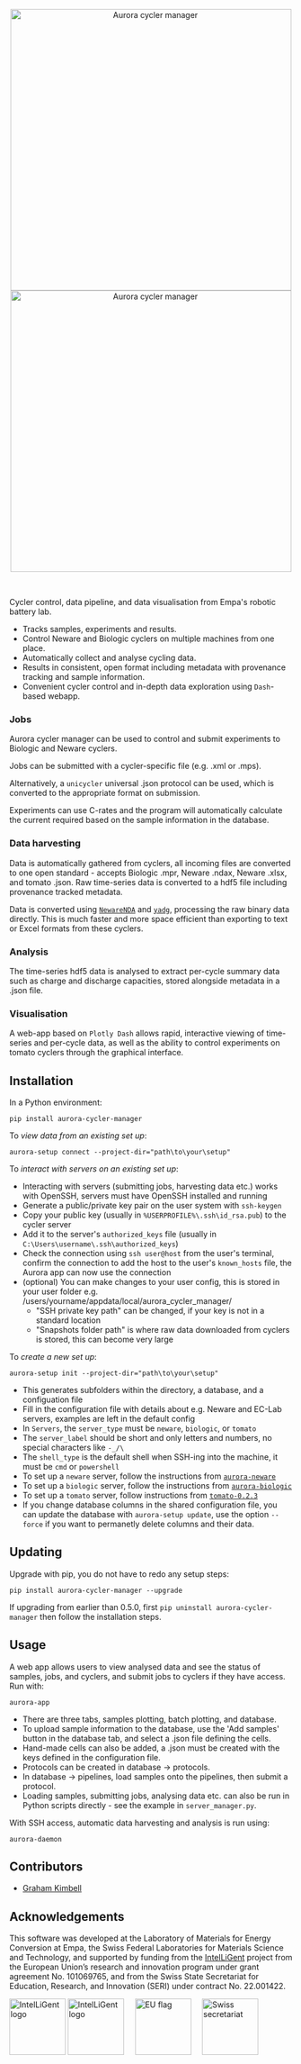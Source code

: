 <p align="center">
  <img src="https://github.com/user-attachments/assets/33a4416a-3fae-4bb3-acce-3862bc87a4a6#gh-light-mode-only" width="500" align="center" alt="Aurora cycler manager">
  <img src="https://github.com/user-attachments/assets/95845ec0-e155-4e4f-95d2-ab1c992de940#gh-dark-mode-only" width="500" align="center" alt="Aurora cycler manager">
</p>

<br>

Cycler control, data pipeline, and data visualisation from Empa's robotic battery lab.

- Tracks samples, experiments and results.
- Control Neware and Biologic cyclers on multiple machines from one place.
- Automatically collect and analyse cycling data.
- Results in consistent, open format including metadata with provenance tracking and sample information.
- Convenient cycler control and in-depth data exploration using `Dash`-based webapp.

### Jobs

Aurora cycler manager can be used to control and submit experiments to Biologic and Neware cyclers.

Jobs can be submitted with a cycler-specific file (e.g. .xml or .mps).

Alternatively, a `unicycler` universal .json protocol can be used, which is converted to the appropriate format on submission.

Experiments can use C-rates and the program will automatically calculate the current required based on the sample information in the database.

### Data harvesting

Data is automatically gathered from cyclers, all incoming files are converted to one open standard - accepts Biologic .mpr, Neware .ndax, Neware .xlsx, and tomato .json. Raw time-series data is converted to a hdf5 file including provenance tracked metadata.

Data is converted using [`NewareNDA`](https://github.com/d-cogswell/NewareNDA) and [`yadg`](https://github.com/dgbowl/yadg), processing the raw binary data directly. This is much faster and more space efficient than exporting to text or Excel formats from these cyclers.

### Analysis

The time-series hdf5 data is analysed to extract per-cycle summary data such as charge and discharge capacities, stored alongside metadata in a .json file.

### Visualisation

A web-app based on `Plotly Dash` allows rapid, interactive viewing of time-series and per-cycle data, as well as the ability to control experiments on tomato cyclers through the graphical interface.

## Installation

In a Python environment:

```
pip install aurora-cycler-manager
```

To _view data from an existing set up_:
```
aurora-setup connect --project-dir="path\to\your\setup"
```

To _interact with servers on an existing set up_:
- Interacting with servers (submitting jobs, harvesting data etc.) works with OpenSSH, servers must have OpenSSH installed and running
- Generate a public/private key pair on the user system with `ssh-keygen`
- Copy your public key (usually in `%USERPROFILE%\.ssh\id_rsa.pub`) to the cycler server
- Add it to the server's `authorized_keys` file (usually in `C:\Users\username\.ssh\authorized_keys`)
- Check the connection using `ssh user@host` from the user's terminal, confirm the connection to add the host to the user's `known_hosts` file, the Aurora app can now use the connection 
- (optional) You can make changes to your user config, this is stored in your user folder e.g. /users/yourname/appdata/local/aurora_cycler_manager/
  - "SSH private key path" can be changed, if your key is not in a standard location
  - "Snapshots folder path" is where raw data downloaded from cyclers is stored, this can become very large

To _create a new set up_:
```
aurora-setup init --project-dir="path\to\your\setup"
```
- This generates subfolders within the directory, a database, and a configuation file
- Fill in the configuration file with details about e.g. Neware and EC-Lab servers, examples are left in the default config
- In `Servers`, the `server_type` must be `neware`, `biologic`, or `tomato`
- The `server_label` should be short and only letters and numbers, no special characters like `-_/\`
- The `shell_type` is the default shell when SSH-ing into the machine, it must be `cmd` or `powershell`
- To set up a `neware` server, follow the instructions from [`aurora-neware`](https://github.com/empaeconversion/aurora-neware)
- To set up a `biologic` server, follow the instructions from [`aurora-biologic`](https://github.com/empaeconversion/aurora-biologic)
- To set up a `tomato` server, follow instructions from [`tomato-0.2.3`](https://dgbowl.github.io/tomato/0.2.3/)
- If you change database columns in the shared configuration file, you can update the database with `aurora-setup update`, use the option `--force` if you want to permanetly delete columns and their data.

## Updating

Upgrade with pip, you do not have to redo any setup steps:
```
pip install aurora-cycler-manager --upgrade
```
If upgrading from earlier than 0.5.0, first `pip uninstall aurora-cycler-manager` then follow the installation steps.

## Usage

A web app allows users to view analysed data and see the status of samples, jobs, and cyclers, and submit jobs to cyclers if they have access. Run with:
```
aurora-app
```

- There are three tabs, samples plotting, batch plotting, and database.
- To upload sample information to the database, use the 'Add samples' button in the database tab, and select a .json file defining the cells.
- Hand-made cells can also be added, a .json must be created with the keys defined in the configuration file.
- Protocols can be created in database -> protocols.
- In database -> pipelines, load samples onto the pipelines, then submit a protocol.
- Loading samples, submitting jobs, analysing data etc. can also be run in Python scripts directly - see the example in `server_manager.py`.

With SSH access, automatic data harvesting and analysis is run using:
```
aurora-daemon
```

## Contributors

- [Graham Kimbell](https://github.com/g-kimbell)

## Acknowledgements

This software was developed at the Laboratory of Materials for Energy Conversion at Empa, the Swiss Federal Laboratories for Materials Science and Technology, and supported by funding from the [IntelLiGent](https://heuintelligent.eu/) project from the European Union’s research and innovation program under grant agreement No. 101069765, and from the Swiss State Secretariat for Education, Research, and Innovation (SERI) under contract No. 22.001422.

<img src="https://github.com/user-attachments/assets/373d30b2-a7a4-4158-a3d8-f76e3a45a508#gh-light-mode-only" height="100" alt="IntelLiGent logo">
<img src="https://github.com/user-attachments/assets/9d003d4f-af2f-497a-8560-d228cc93177c#gh-dark-mode-only" height="100" alt="IntelLiGent logo">&nbsp;&nbsp;&nbsp;&nbsp;
<img src="https://github.com/user-attachments/assets/1d32a635-703b-432c-9d42-02e07d94e9a9" height="100" alt="EU flag">&nbsp;&nbsp;&nbsp;&nbsp;
<img src="https://github.com/user-attachments/assets/cd410b39-5989-47e5-b502-594d9a8f5ae1" height="100" alt="Swiss secretariat">
